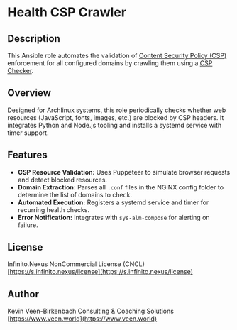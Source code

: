 # Health CSP Crawler

## Description

This Ansible role automates the validation of [Content Security Policy (CSP)](https://developer.mozilla.org/en-US/docs/Web/HTTP/Guides/CSP) enforcement for all configured domains by crawling them using a [CSP Checker](https://github.com/kevinveenbirkenbach/csp-checker).

## Overview

Designed for Archlinux systems, this role periodically checks whether web resources (JavaScript, fonts, images, etc.) are blocked by CSP headers. It integrates Python and Node.js tooling and installs a systemd service with timer support.

## Features

- **CSP Resource Validation:** Uses Puppeteer to simulate browser requests and detect blocked resources.
- **Domain Extraction:** Parses all `.conf` files in the NGINX config folder to determine the list of domains to check.
- **Automated Execution:** Registers a systemd service and timer for recurring health checks.
- **Error Notification:** Integrates with `sys-alm-compose` for alerting on failure.

## License

Infinito.Nexus NonCommercial License (CNCL)
[https://s.infinito.nexus/license](https://s.infinito.nexus/license)

## Author

Kevin Veen-Birkenbach
Consulting & Coaching Solutions
[https://www.veen.world](https://www.veen.world)